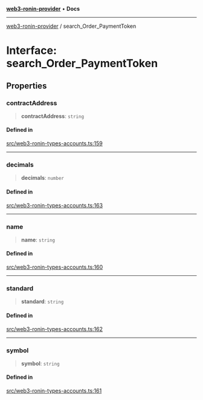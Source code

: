 [**web3-ronin-provider**](../README.md) • **Docs**

***

[web3-ronin-provider](../globals.md) / search\_Order\_PaymentToken

# Interface: search\_Order\_PaymentToken

## Properties

### contractAddress

> **contractAddress**: `string`

#### Defined in

[src/web3-ronin-types-accounts.ts:159](https://github.com/chuacw/web3-ronin-provider/blob/1a659b81d9c7d7afbced0ae2b11550f4f6c0a233/src/web3-ronin-types-accounts.ts#L159)

***

### decimals

> **decimals**: `number`

#### Defined in

[src/web3-ronin-types-accounts.ts:163](https://github.com/chuacw/web3-ronin-provider/blob/1a659b81d9c7d7afbced0ae2b11550f4f6c0a233/src/web3-ronin-types-accounts.ts#L163)

***

### name

> **name**: `string`

#### Defined in

[src/web3-ronin-types-accounts.ts:160](https://github.com/chuacw/web3-ronin-provider/blob/1a659b81d9c7d7afbced0ae2b11550f4f6c0a233/src/web3-ronin-types-accounts.ts#L160)

***

### standard

> **standard**: `string`

#### Defined in

[src/web3-ronin-types-accounts.ts:162](https://github.com/chuacw/web3-ronin-provider/blob/1a659b81d9c7d7afbced0ae2b11550f4f6c0a233/src/web3-ronin-types-accounts.ts#L162)

***

### symbol

> **symbol**: `string`

#### Defined in

[src/web3-ronin-types-accounts.ts:161](https://github.com/chuacw/web3-ronin-provider/blob/1a659b81d9c7d7afbced0ae2b11550f4f6c0a233/src/web3-ronin-types-accounts.ts#L161)
